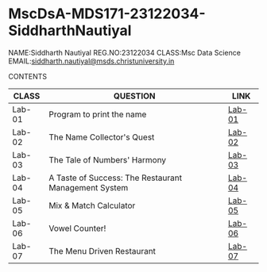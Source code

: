 # MscDsA-MDS171-23122034-SiddharthNautiyal

NAME:Siddharth Nautiyal
REG.NO:23122034
CLASS:Msc Data Science   
EMAIL:siddharth.nautiyal@msds.christuniversity.in

CONTENTS

|CLASS|QUESTION|LINK|
|-----|----------------------------------------------------------|-----------------------------|
|Lab-01| Program to print the name|[Lab-01](https://github.com/Sid0702/MscDsA-MDS171-23122034-SiddharthNautiyal/blob/main/LAb-01.ipynb)|
|Lab-02| The Name Collector's Quest|[Lab-02](https://github.com/Sid0702/MscDsA-MDS171-23122034-SiddharthNautiyal/blob/main/Lab-02.ipynb)|
|Lab-03| The Tale of Numbers' Harmony|[Lab-03](https://github.com/Sid0702/MscDsA-MDS171-23122034-SiddharthNautiyal/blob/main/Lab-03.ipynb)|
|Lab-04| A Taste of Success: The Restaurant Management System |[Lab-04](https://github.com/Sid0702/MscDsA-MDS171-23122034-SiddharthNautiyal/blob/main/Lab-04.ipynb)|
|Lab-05| Mix & Match Calculator |[Lab-05](https://github.com/Sid0702/MscDsA-MDS171-23122034-SiddharthNautiyal/tree/main/lab-05)|
|Lab-06| Vowel Counter! |[Lab-06](https://github.com/Sid0702/MscDsA-MDS171-23122034-SiddharthNautiyal/blob/main/Lab-06.ipynb)|
|Lab-07|The Menu Driven Restaurant |[Lab-07](https://github.com/Sid0702/MscDsA-MDS171-23122034-SiddharthNautiyal/blob/main/Lab-07.ipynb)|